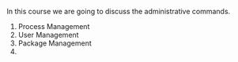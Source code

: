 In this course we are going to discuss the administrative commands.

  1. Process Management 
  2. User Management 
  3. Package Management 
  4.  